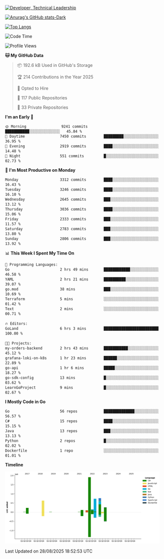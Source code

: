 <div>
  <a href="https://www.linkedin.com/in/arielpineiro/" target="_blank" rel="nofollow noopener noreferrer">
    <img src="https://img.shields.io/badge/-LinkedIn-%230077B5?style=for-the-badge&logo=linkedin&logoColor=white" alt="Developer, Technical Leadership" title="Ariel Piñeiro">
  </a>
</div>

[![Anurag's GitHub stats-Dark](https://github-readme-stats.vercel.app/api?username=arielsrv&show_icons=true&theme=dark#gh-dark-mode-only)](https://github.com/anuraghazra/github-readme-stats#gh-dark-mode-only)

[![Top Langs](https://github-readme-stats.vercel.app/api/top-langs/?username=arielsrv&layout=compact&langs_count=10&theme=dark#gh-dark-mode-only)](https://github.com/anuraghazra/github-readme-stats&theme=dark#gh-dark-mode-only)

<!--START_SECTION:waka-->
![Code Time](http://img.shields.io/badge/Code%20Time-1%2C382%20hrs%2026%20mins-blue)

![Profile Views](http://img.shields.io/badge/Profile%20Views-7-blue)

**🐱 My GitHub Data** 

> 📦 192.6 kB Used in GitHub's Storage 
 > 
> 🏆 214 Contributions in the Year 2025
 > 
> 💼 Opted to Hire
 > 
> 📜 117 Public Repositories 
 > 
> 🔑 33 Private Repositories 
 > 
**I'm an Early 🐤** 

```text
🌞 Morning                9241 commits        ███████████░░░░░░░░░░░░░░   45.84 % 
🌆 Daytime                7450 commits        █████████░░░░░░░░░░░░░░░░   36.95 % 
🌃 Evening                2919 commits        ████░░░░░░░░░░░░░░░░░░░░░   14.48 % 
🌙 Night                  551 commits         █░░░░░░░░░░░░░░░░░░░░░░░░   02.73 % 
```
📅 **I'm Most Productive on Monday** 

```text
Monday                   3312 commits        ████░░░░░░░░░░░░░░░░░░░░░   16.43 % 
Tuesday                  3246 commits        ████░░░░░░░░░░░░░░░░░░░░░   16.10 % 
Wednesday                2645 commits        ███░░░░░░░░░░░░░░░░░░░░░░   13.12 % 
Thursday                 3036 commits        ████░░░░░░░░░░░░░░░░░░░░░   15.06 % 
Friday                   2333 commits        ███░░░░░░░░░░░░░░░░░░░░░░   11.57 % 
Saturday                 2783 commits        ███░░░░░░░░░░░░░░░░░░░░░░   13.80 % 
Sunday                   2806 commits        ███░░░░░░░░░░░░░░░░░░░░░░   13.92 % 
```


📊 **This Week I Spent My Time On** 

```text
💬 Programming Languages: 
Go                       2 hrs 49 mins       ████████████░░░░░░░░░░░░░   46.58 % 
YAML                     2 hrs 21 mins       ██████████░░░░░░░░░░░░░░░   39.07 % 
go.mod                   38 mins             ███░░░░░░░░░░░░░░░░░░░░░░   10.69 % 
Terraform                5 mins              ░░░░░░░░░░░░░░░░░░░░░░░░░   01.42 % 
Text                     2 mins              ░░░░░░░░░░░░░░░░░░░░░░░░░   00.71 % 

🔥 Editors: 
GoLand                   6 hrs 3 mins        █████████████████████████   100.00 % 

🐱‍💻 Projects: 
my-orders-backend        2 hrs 43 mins       ███████████░░░░░░░░░░░░░░   45.12 % 
grafana-loki-on-k8s      1 hr 23 mins        ██████░░░░░░░░░░░░░░░░░░░   22.89 % 
go-api                   1 hr 6 mins         █████░░░░░░░░░░░░░░░░░░░░   18.27 % 
go-sdk-config            13 mins             █░░░░░░░░░░░░░░░░░░░░░░░░   03.62 % 
LearnGoProject           9 mins              █░░░░░░░░░░░░░░░░░░░░░░░░   02.67 % 
```

**I Mostly Code in Go** 

```text
Go                       56 repos            ██████████████░░░░░░░░░░░   56.57 % 
C#                       15 repos            ████░░░░░░░░░░░░░░░░░░░░░   15.15 % 
Java                     13 repos            ███░░░░░░░░░░░░░░░░░░░░░░   13.13 % 
Python                   2 repos             █░░░░░░░░░░░░░░░░░░░░░░░░   02.02 % 
Dockerfile               1 repo              ░░░░░░░░░░░░░░░░░░░░░░░░░   01.01 % 
```



**Timeline**

![Lines of Code chart](https://raw.githubusercontent.com/arielsrv/arielsrv/main/assets/bar_graph.png)


 Last Updated on 28/08/2025 18:52:53 UTC
<!--END_SECTION:waka-->
